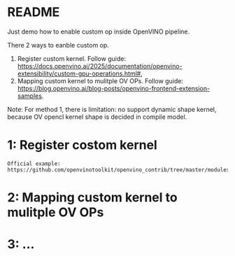 # README
Just demo how to enable custom op inside OpenVINO pipeline.

There 2 ways to eanble custom op.
1. Register custom kernel. Follow guide: https://docs.openvino.ai/2025/documentation/openvino-extensibility/custom-gpu-operations.html#, 
2. Mapping custom kernel to mulitple OV OPs. Follow guide: https://blog.openvino.ai/blog-posts/openvino-frontend-extension-samples. 

Note: For method 1, there is limitation: no support dynamic shape kernel, because OV opencl kernel shape is decided in compile model.

# 1: Register costom kernel

    Official example: https://github.com/openvinotoolkit/openvino_contrib/tree/master/modules/custom_operations
    

# 2: Mapping custom kernel to mulitple OV OPs

# 3: ...